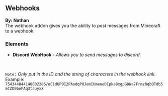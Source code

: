 ## Webhooks
**By: Nathan**<br>
The webhook addon gives you the ability to post messages from Minecraft to a webhook.
<br>

### Elements
* **Discord WebHook** - *Allows you to send messages to discord.*
<br>

`Note:` *Only put in the ID and the string of characters in the webhook link.* Example: `754344844148002286/oC1dUP0I2PAodqPOJemIUmeueDIpka8xgpG0Wa7Frmz8qbQTdb5mCZDB6oFAq3tauyxX`
